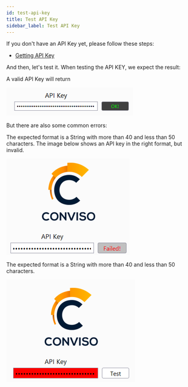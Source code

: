 ```yaml
---
id: test-api-key
title: Test API Key
sidebar_label: Test API Key
---
```


If you don't have an API Key yet, please follow these steps:
* [Getting API Key](../../api/generate-apikey.mdx)

And then, let's test it. When testing the API KEY, we expect the result: 

A valid API Key will return

![img](../../../static/img/burp-extension/settings_tab/config_tab/api_key/valid_api_key.png)

But there are also some common errors:

The expected format is a String with more than 40 and less than 50 characters. The image below shows an API key in the right format, but invalid.

![img](../../../static/img/burp-extension/settings_tab/config_tab/common_errors/invalid_api_key/1.png)


The expected format is a String with more than 40 and less than 50 characters.

![img](../../../static/img/burp-extension/settings_tab/config_tab/common_errors/invalid_format/1.png)